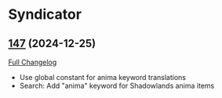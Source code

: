 # Syndicator

## [147](https://github.com/Baganator/Syndicator/tree/147) (2024-12-25)
[Full Changelog](https://github.com/Baganator/Syndicator/compare/146...147) 

- Use global constant for anima keyword translations  
- Search: Add "anima" keyword for Shadowlands anima items  
